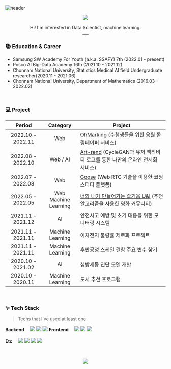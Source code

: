<!-- ### Hi there 👋
### 내이름은 소정현
### 탐정이죠 ㅋ -->
<!--
**sjhyun7057/sjhyun7057** is a ✨ _special_ ✨ repository because its `README.md` (this file) appears on your GitHub profile.

Here are some ideas to get you started:

- 🔭 I’m currently working on ...
- 🌱 I’m currently learning ...
- 👯 I’m looking to collaborate on ...
- 🤔 I’m looking for help with ...
- 💬 Ask me about ...
- 📫 How to reach me: ...
- 😄 Pronouns: ...
- ⚡ Fun fact: ...
-->
<!-- Hi there 👋 -->


<!-- ![Anurag's GitHub stats](https://github-readme-stats.vercel.app/api?username=sjhyun7057&theme=nightowl&show_icons=true)
<img src="https://github-readme-stats.vercel.app/api/top-langs/?username=sjhyun7057&layout=compact&theme=tokyonight"></img>
<div align='center'>
  <h3>🧐 Introduction</h3>
  <p>안녕하세요, 소정현입니다.</p>
</div>

---

<div align='center'>
  <h3>📚 Tech Stack</h3> 
  <img src="https://img.shields.io/badge/Python-3776AB.svg?&style=for-the-badge&logo=Python&logoColor=white"/>
  <img src="https://img.shields.io/badge/JavaScript-F7DF1E.svg?&style=for-the-badge&logo=JavaScript&logoColor=white"/>
  <img src="https://img.shields.io/badge/Django-092E20.svg?&style=for-the-badge&logo=Django&logoColor=white"/>
  <img src="https://img.shields.io/badge/Vue.js-4FC08D.svg?&style=for-the-badge&logo=Vue.js&logoColor=white"/>
</div>
<div align='center'>
  <img src="https://img.shields.io/badge/HTML5-E34F26.svg?&style=for-the-badge&logo=HTML5&logoColor=white"/>
  <img src="https://img.shields.io/badge/CSS3-1572B6.svg?&style=for-the-badge&logo=CSS3&logoColor=white"/>
  <img src="https://img.shields.io/badge/SQLite-003B57.svg?&style=for-the-badge&logo=SQLite&logoColor=white"/>
  <img src="https://img.shields.io/badge/MySQL-4479A1.svg?&style=for-the-badge&logo=MySQL&logoColor=white"/>
</div>

---

<div align="center">
 <h3>🎲 Problem Solving</h3>
 <a href="https://solved.ac/sjhyun7057/"><img src="http://mazassumnida.wtf/api/v2/generate_badge?boj=sjhyun7057"/></a>
</div>

---

<div align='center'>
  <h3>🔍 Links</h3> -->
<!--  <p>blog : <a href="https://velog.io/@sjhyu">lse2625.log</a></p> -->
<!--   <p>email : gus7057@gmail.com</p> -->
<!-- </div> -->

<!-- --- -->


![header](https://capsule-render.vercel.app/api?type=Soft&color=FAF4B7&text=JeongHyun🐱‍💻&fontSize=50&fontColor=353535)

<p align="center">
  <a href="https://sohjeonghyun.notion.site/Soh-Jeong-Hyun-06d2977d7112475eaeb5f11106688f7b">
    <img src="https://img.shields.io/badge/PortFolio-CDF0EA?style=flat-square&logo=GitHub Sponsors&logoColor=black">
  </a>
<!--   <a href="https://hyunse0.tistory.com/">
    <img src="https://img.shields.io/badge/Tech Blog-F6F5F5?style=flat-square&logo=Tistory&logoColor=black"> -->
<!--   </a> -->
</p>
<p align="center">
  Hi! I'm interested in Data Scientist, machine learning. <br />
  ___
</p>



### :books: Education & Career

- Samsung SW Academy For Youth (a.k.a. SSAFY) 7th (2022.01 - present)
- Posco AI Big-Data Academy 16th (2021.10 - 2021.12)
- Chonnam National University, Statistics Medical AI field Undergraduate researcher(2020.11 - 2021.06)
- Chonnam National University, Department of Mathematics (2016.03 - 2022.02)


<br />

### 💻 Project

|      Period       |       Category        | Project                                                      |
| :---------------: | :-------------------: | ------------------------------------------------------------ |
| 2022.10 - 2022.11 |          Web          | [OhMarking](https://github.com/sjhyun7057/OhMarking) (수험생들을 위한 응원 롤링페이퍼 서비스) |
| 2022.08 - 2022.10 |          Web / AI         | [Art-rend](https://github.com/sjhyun7057/ART-REND) (CycleGAN과 유저 액티비티 로그를 통한 나만의 온라인 전시회 서비스) |
| 2022.07 - 2022.08 |          Web          | [Goose](https://github.com/sjhyun7057/goose) (Web RTC 기술을 이용한 코딩 스터디 플랫폼) |
| 2022.05 - 2022.05 |          Web <br/> Machine Learning          | [너와 내가 만들어가는 즐거움 U&I](https://github.com/sjhyun7057/U-I-movie-recommend-project) (추천 알고리즘을 사용한 영화 커뮤니티) |
| 2021.11 - 2021.12 | AI | 안전사고 예방 및 초기 대응을 위한 모니터링 시스템 |
| 2021.11 - 2021.11 | Machine<br />Learning | 이차전지 불량률 제로화 프로젝트 |
| 2021.11 - 2021.11 | Machine<br />Learning | 후판공정 스케일 결함 주요 변수 찾기 |
| 2020.10 - 2021.02 | AI | 심방세동 진단 모델 개발 |
| 2020.10 - 2020.11 | Machine<br />Learning | 도서 추천 프로그램 |


<br />

### ✨ Tech Stack

> Techs that I've used at least one

<p>
  <b>Backend　</b>
<!--   <img src="https://img.shields.io/badge/Spring Boot-6DB33F?style=flat-square&logo=Spring Boot&logoColor=white"> -->
<!--   <img src="https://img.shields.io/badge/Java-BE7928?style=flat-square&logo=OpenJDK&logoColor=white"> -->
  <img src="https://img.shields.io/badge/Python-3776AB?style=flat-square&logo=Python&logoColor=white">
  <img src="https://img.shields.io/badge/Django-092E20?style=flat-square&logo=Django&logoColor=white">
  <img src="https://img.shields.io/badge/MySQL-4479A1?style=flat-square&logo=MySQL&logoColor=white">
<!--   <img src="https://img.shields.io/badge/MariaDB-003545?style=flat-square&logo=MariaDB&logoColor=white"> -->
<!--   <img src="https://img.shields.io/badge/MongoDB-47A248?style=flat-square&logo=MongoDB&logoColor=white"><br /><br /> -->
  <b>Frontend　</b>
  <img src="https://img.shields.io/badge/HTML-E34F26?style=flat-square&logo=HTML5&logoColor=white">
  <img src="https://img.shields.io/badge/CSS-1572B6?style=flat-square&logo=CSS3&logoColor=white">
  <img src="https://img.shields.io/badge/Vue.js-4FC08D?style=flat-square&logo=Vue.js&logoColor=white"><br /><br />
  <b>Etc　</b>
  <img src="https://img.shields.io/badge/GitHub-181717?style=flat-square&logo=GitHub&logoColor=white">
  <img src="https://img.shields.io/badge/GitLab-FC6D26?style=flat-square&logo=GitLab&logoColor=white">
  <img src="https://img.shields.io/badge/Jira-0052CC?style=flat-square&logo=Jira&logoColor=white">
<!--   <img src="https://img.shields.io/badge/NGINX-009639?style=flat-square&logo=NGINX&logoColor=white"> -->
  <img src="https://img.shields.io/badge/R-276DC3?style=flat-square&logo=R&logoColor=white"><br />
</p>


<br />
<p align="center">
<!--    <a href="https://solved.ac/sjhyun7057/"> -->
     <img src="http://mazassumnida.wtf/api/v2/generate_badge?boj=sjhyun7057">
<!-- </a> -->
<!--   <img src="http://mazassumnida.wtf/api/v2/generate_badge?boj=gkgustj"> -->
</p>
